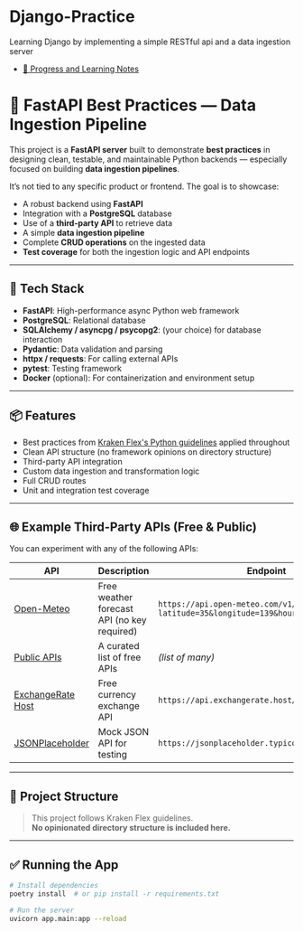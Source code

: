 # Django-Practice
Learning Django by implementing a simple RESTful api and a data ingestion server
- [📘 Progress and Learning Notes](./progress-tracker.md)
# 🐍 FastAPI Best Practices — Data Ingestion Pipeline

This project is a **FastAPI server** built to demonstrate **best practices** in designing clean, testable, and maintainable Python backends — especially focused on building **data ingestion pipelines**.

It’s not tied to any specific product or frontend. The goal is to showcase:
- A robust backend using **FastAPI**
- Integration with a **PostgreSQL** database
- Use of a **third-party API** to retrieve data
- A simple **data ingestion pipeline**
- Complete **CRUD operations** on the ingested data
- **Test coverage** for both the ingestion logic and API endpoints

---

## 🚀 Tech Stack

- **FastAPI**: High-performance async Python web framework
- **PostgreSQL**: Relational database
- **SQLAlchemy / asyncpg / psycopg2**: (your choice) for database interaction
- **Pydantic**: Data validation and parsing
- **httpx / requests**: For calling external APIs
- **pytest**: Testing framework
- **Docker** (optional): For containerization and environment setup

---

## 📦 Features

- Best practices from [Kraken Flex's Python guidelines](https://github.com/octoenergy/public-conventions) applied throughout
- Clean API structure (no framework opinions on directory structure)
- Third-party API integration
- Custom data ingestion and transformation logic
- Full CRUD routes
- Unit and integration test coverage

---

## 🌐 Example Third-Party APIs (Free & Public)

You can experiment with any of the following APIs:

| API | Description | Endpoint |
|-----|-------------|----------|
| [Open-Meteo](https://open-meteo.com/en/docs) | Free weather forecast API (no key required) | `https://api.open-meteo.com/v1/forecast?latitude=35&longitude=139&hourly=temperature_2m` |
| [Public APIs](https://github.com/public-apis/public-apis) | A curated list of free APIs | *(list of many)* |
| [ExchangeRate Host](https://exchangerate.host) | Free currency exchange API | `https://api.exchangerate.host/latest?base=USD` |
| [JSONPlaceholder](https://jsonplaceholder.typicode.com/) | Mock JSON API for testing | `https://jsonplaceholder.typicode.com/posts` |

---

## 📁 Project Structure

> This project follows Kraken Flex guidelines.  
> **No opinionated directory structure is included here.**

---

## ✅ Running the App

```bash
# Install dependencies
poetry install  # or pip install -r requirements.txt

# Run the server
uvicorn app.main:app --reload
